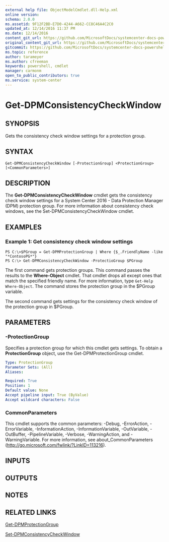 ```yaml
---
external help file: ObjectModelCmdlet.dll-Help.xml
online version: 
schema: 2.0.0
ms.assetid: 9F12F2BD-E7D0-4244-A662-CC8C46A4C2C0
updated_at: 12/14/2016 11:37 PM
ms.date: 12/14/2016
content_git_url: https://github.com/MicrosoftDocs/systemcenter-docs-powershell/blob/master/systemcenter-cmdlets/SystemCenter2016/DataProtectionManager/v1/Get-DPMConsistencyCheckWindow.md
original_content_git_url: https://github.com/MicrosoftDocs/systemcenter-docs-powershell/blob/master/systemcenter-cmdlets/SystemCenter2016/DataProtectionManager/v1/Get-DPMConsistencyCheckWindow.md
gitcommit: https://github.com/MicrosoftDocs/systemcenter-docs-powershell/blob/ddd0fefc9adaabb9394eb6c21b33370913d1830d/systemcenter-cmdlets/SystemCenter2016/DataProtectionManager/v1/Get-DPMConsistencyCheckWindow.md
ms.topic: reference
author: tarameyer
ms.author: cfreeman
keywords: powershell, cmdlet
manager: carmonm
open_to_public_contributors: true
ms.service: system-center
---
```


# Get-DPMConsistencyCheckWindow

## SYNOPSIS
Gets the consistency check window settings for a protection group.

## SYNTAX

```
Get-DPMConsistencyCheckWindow [-ProtectionGroup] <ProtectionGroup> [<CommonParameters>]
```

## DESCRIPTION
The **Get-DPMConsistencyCheckWindow** cmdlet gets the consistency check window settings for a System Center 2016 - Data Protection Manager (DPM) protection group.
For more information about consistency check windows, see the Set-DPMConsistencyCheckWindow cmdlet.

## EXAMPLES

### Example 1: Get consistency check window settings
```
PS C:\>$PGroup = Get-DPMProtectionGroup | Where {$_.FriendlyName -like "*ContosoPG*"}
PS C:\> Get-DPMConsistencyCheckWindow -ProtectioGroup $PGroup
```

The first command gets protection groups.
This command passes the results to the **Where-Object** cmdlet.
That cmdlet drops all except ones that match the specified friendly name.
For more information, type `Get-Help Where-Object`.
The command stores the protection group in the $PGroup variable.

The second command gets settings for the consistency check window of the protection group in $PGroup.

## PARAMETERS

### -ProtectionGroup
Specifies a protection group for which this cmdlet gets settings.
To obtain a **ProtectionGroup** object, use the Get-DPMProtectionGroup cmdlet.

```yaml
Type: ProtectionGroup
Parameter Sets: (All)
Aliases: 

Required: True
Position: 1
Default value: None
Accept pipeline input: True (ByValue)
Accept wildcard characters: False
```

### CommonParameters
This cmdlet supports the common parameters: -Debug, -ErrorAction, -ErrorVariable, -InformationAction, -InformationVariable, -OutVariable, -OutBuffer, -PipelineVariable, -Verbose, -WarningAction, and -WarningVariable. For more information, see about_CommonParameters (http://go.microsoft.com/fwlink/?LinkID=113216).

## INPUTS

## OUTPUTS

## NOTES

## RELATED LINKS

[Get-DPMProtectionGroup](xref:SystemCenter2016/DataProtectionManager/v1/Get-DPMProtectionGroup.md)

[Set-DPMConsistencyCheckWindow](xref:SystemCenter2016/DataProtectionManager/v1/Set-DPMConsistencyCheckWindow.md)

